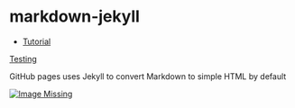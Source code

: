 # markdown-jekyll


- [Tutorial](https://www.youtube.com/watch?v=VDOyjwWPKs4&ab_channel=CameronMcKenzie)


[Testing](testing.md)

GitHub pages uses Jekyll to convert Markdown to simple HTML by default

[![Image Missing](http://img.youtube.com/vi/VDOyjwWPKs4/0.jpg)](http://www.youtube.com/watch?v=VDOyjwWPKs4)
